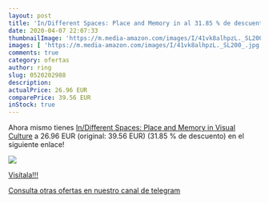 ```yaml
---
layout: post
title: 'In/Different Spaces: Place and Memory in al 31.85 % de descuento'
date: 2020-04-07 22:07:33
thumbnailImage: 'https://m.media-amazon.com/images/I/41vk8alhpzL._SL200_.jpg'
images: [ 'https://m.media-amazon.com/images/I/41vk8alhpzL._SL200_.jpg' ]
comments: true
category: ofertas
author: ring
slug: 0520202988
description:
actualPrice: 26.96 EUR
comparePrice: 39.56 EUR
inStock: true
---
```


Ahora mismo tienes [In/Different Spaces: Place and Memory in Visual Culture](https://www.amazon.com/dp/0520202988/?tag=redken08-20) a 26.96 EUR (original: 39.56 EUR) (31.85 %  de descuento) en el siguiente enlace!

[![](https://m.media-amazon.com/images/I/41vk8alhpzL._SL200_.jpg)](https://www.amazon.com/dp/0520202988/?tag=redken08-20)

[Visítala!!!](https://www.amazon.com/dp/0520202988/?tag=redken08-20)

[Consulta otras ofertas en nuestro canal de telegram](https://t.me/s/ofertas25)
